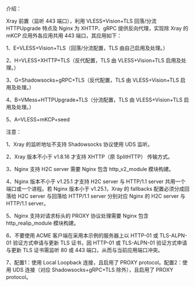 介绍：

Xray 前置（监听 443 端口），利用 VLESS+Vision+TLS 回落/分流 HTTPUpgrade 特点及 Nginx 为 XHTTP、gRPC 提供反向代理，实现除 Xray 的 mKCP 应用外各应用共用 443 端口，其应用如下：

1、E=VLESS+Vision+TLS（回落/分流配置，TLS 由自己启用及处理。）

2、H=VLESS+XHTTP+TLS（反代配置，TLS 由 VLESS+Vision+TLS 启用及处理。）

3、G=Shadowsocks+gRPC+TLS（反代配置，TLS 由 VLESS+Vision+TLS 启用及处理。）

4、B=VMess+HTTPUpgrade+TLS（分流配置，TLS 由 VLESS+Vision+TLS 启用及处理。）

5、A=VLESS+mKCP+seed

注意：

1、Xray 的监听地址不支持 Shadowsocks 协议使用 UDS 监听。

2、Xray 版本不小于 v1.8.16 才支持 XHTTP（原 SplitHTTP） 传输方式。

3、Nginx 支持 H2C server 需要 Nginx 包含 http_v2_module 模块构建。

4、Nginx 版本不小于 v1.25.1 才支持 H2C server 与 HTTP/1.1 server 共用一个端口或一个进程。若 Nginx 版本小于 v1.25.1，Xray 的 fallbacks 配置必须分成回落给 H2C server 与回落给 HTTP/1.1 server 分别对应 Nginx 的 H2C server 与 HTTP/1.1 server。

5、Nginx 支持对请求标头的 PROXY 协议处理需要 Nginx 包含 http_realip_module 模块构建。

6、不要使用 ACME 客户端在采用本示例的服务器上以 HTTP-01 或 TLS-ALPN-01 验证方式申请与更新 TLS 证书，因 HTTP-01 或 TLS-ALPN-01 验证方式申请与更新 TLS 证书需监听 80 或 443 端口，从而与当前应用端口冲突。

7、配置1：使用 Local Loopback 连接，且启用了 PROXY protocol。配置2：使用 UDS 连接（对应 Shadowsocks+gRPC+TLS 除外），且启用了 PROXY protocol。
